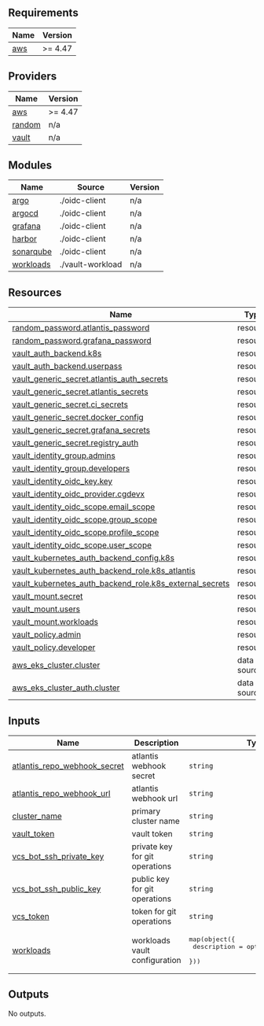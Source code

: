 <!-- BEGIN_TF_DOCS -->
## Requirements

| Name | Version |
|------|---------|
| <a name="requirement_aws"></a> [aws](#requirement\_aws) | >= 4.47 |

## Providers

| Name | Version |
|------|---------|
| <a name="provider_aws"></a> [aws](#provider\_aws) | >= 4.47 |
| <a name="provider_random"></a> [random](#provider\_random) | n/a |
| <a name="provider_vault"></a> [vault](#provider\_vault) | n/a |

## Modules

| Name | Source | Version |
|------|--------|---------|
| <a name="module_argo"></a> [argo](#module\_argo) | ./oidc-client | n/a |
| <a name="module_argocd"></a> [argocd](#module\_argocd) | ./oidc-client | n/a |
| <a name="module_grafana"></a> [grafana](#module\_grafana) | ./oidc-client | n/a |
| <a name="module_harbor"></a> [harbor](#module\_harbor) | ./oidc-client | n/a |
| <a name="module_sonarqube"></a> [sonarqube](#module\_sonarqube) | ./oidc-client | n/a |
| <a name="module_workloads"></a> [workloads](#module\_workloads) | ./vault-workload | n/a |

## Resources

| Name | Type |
|------|------|
| [random_password.atlantis_password](https://registry.terraform.io/providers/hashicorp/random/latest/docs/resources/password) | resource |
| [random_password.grafana_password](https://registry.terraform.io/providers/hashicorp/random/latest/docs/resources/password) | resource |
| [vault_auth_backend.k8s](https://registry.terraform.io/providers/hashicorp/vault/latest/docs/resources/auth_backend) | resource |
| [vault_auth_backend.userpass](https://registry.terraform.io/providers/hashicorp/vault/latest/docs/resources/auth_backend) | resource |
| [vault_generic_secret.atlantis_auth_secrets](https://registry.terraform.io/providers/hashicorp/vault/latest/docs/resources/generic_secret) | resource |
| [vault_generic_secret.atlantis_secrets](https://registry.terraform.io/providers/hashicorp/vault/latest/docs/resources/generic_secret) | resource |
| [vault_generic_secret.ci_secrets](https://registry.terraform.io/providers/hashicorp/vault/latest/docs/resources/generic_secret) | resource |
| [vault_generic_secret.docker_config](https://registry.terraform.io/providers/hashicorp/vault/latest/docs/resources/generic_secret) | resource |
| [vault_generic_secret.grafana_secrets](https://registry.terraform.io/providers/hashicorp/vault/latest/docs/resources/generic_secret) | resource |
| [vault_generic_secret.registry_auth](https://registry.terraform.io/providers/hashicorp/vault/latest/docs/resources/generic_secret) | resource |
| [vault_identity_group.admins](https://registry.terraform.io/providers/hashicorp/vault/latest/docs/resources/identity_group) | resource |
| [vault_identity_group.developers](https://registry.terraform.io/providers/hashicorp/vault/latest/docs/resources/identity_group) | resource |
| [vault_identity_oidc_key.key](https://registry.terraform.io/providers/hashicorp/vault/latest/docs/resources/identity_oidc_key) | resource |
| [vault_identity_oidc_provider.cgdevx](https://registry.terraform.io/providers/hashicorp/vault/latest/docs/resources/identity_oidc_provider) | resource |
| [vault_identity_oidc_scope.email_scope](https://registry.terraform.io/providers/hashicorp/vault/latest/docs/resources/identity_oidc_scope) | resource |
| [vault_identity_oidc_scope.group_scope](https://registry.terraform.io/providers/hashicorp/vault/latest/docs/resources/identity_oidc_scope) | resource |
| [vault_identity_oidc_scope.profile_scope](https://registry.terraform.io/providers/hashicorp/vault/latest/docs/resources/identity_oidc_scope) | resource |
| [vault_identity_oidc_scope.user_scope](https://registry.terraform.io/providers/hashicorp/vault/latest/docs/resources/identity_oidc_scope) | resource |
| [vault_kubernetes_auth_backend_config.k8s](https://registry.terraform.io/providers/hashicorp/vault/latest/docs/resources/kubernetes_auth_backend_config) | resource |
| [vault_kubernetes_auth_backend_role.k8s_atlantis](https://registry.terraform.io/providers/hashicorp/vault/latest/docs/resources/kubernetes_auth_backend_role) | resource |
| [vault_kubernetes_auth_backend_role.k8s_external_secrets](https://registry.terraform.io/providers/hashicorp/vault/latest/docs/resources/kubernetes_auth_backend_role) | resource |
| [vault_mount.secret](https://registry.terraform.io/providers/hashicorp/vault/latest/docs/resources/mount) | resource |
| [vault_mount.users](https://registry.terraform.io/providers/hashicorp/vault/latest/docs/resources/mount) | resource |
| [vault_mount.workloads](https://registry.terraform.io/providers/hashicorp/vault/latest/docs/resources/mount) | resource |
| [vault_policy.admin](https://registry.terraform.io/providers/hashicorp/vault/latest/docs/resources/policy) | resource |
| [vault_policy.developer](https://registry.terraform.io/providers/hashicorp/vault/latest/docs/resources/policy) | resource |
| [aws_eks_cluster.cluster](https://registry.terraform.io/providers/hashicorp/aws/latest/docs/data-sources/eks_cluster) | data source |
| [aws_eks_cluster_auth.cluster](https://registry.terraform.io/providers/hashicorp/aws/latest/docs/data-sources/eks_cluster_auth) | data source |

## Inputs

| Name | Description | Type | Default | Required |
|------|-------------|------|---------|:--------:|
| <a name="input_atlantis_repo_webhook_secret"></a> [atlantis\_repo\_webhook\_secret](#input\_atlantis\_repo\_webhook\_secret) | atlantis webhook secret | `string` | `""` | no |
| <a name="input_atlantis_repo_webhook_url"></a> [atlantis\_repo\_webhook\_url](#input\_atlantis\_repo\_webhook\_url) | atlantis webhook url | `string` | `""` | no |
| <a name="input_cluster_name"></a> [cluster\_name](#input\_cluster\_name) | primary cluster name | `string` | `""` | no |
| <a name="input_vault_token"></a> [vault\_token](#input\_vault\_token) | vault token | `string` | `""` | no |
| <a name="input_vcs_bot_ssh_private_key"></a> [vcs\_bot\_ssh\_private\_key](#input\_vcs\_bot\_ssh\_private\_key) | private key for git operations | `string` | `""` | no |
| <a name="input_vcs_bot_ssh_public_key"></a> [vcs\_bot\_ssh\_public\_key](#input\_vcs\_bot\_ssh\_public\_key) | public key for git operations | `string` | `""` | no |
| <a name="input_vcs_token"></a> [vcs\_token](#input\_vcs\_token) | token for git operations | `string` | `""` | no |
| <a name="input_workloads"></a> [workloads](#input\_workloads) | workloads vault configuration | <pre>map(object({<br>    description                  = optional(string, "")<br>    }))</pre> | `{}` | no |

## Outputs

No outputs.
<!-- END_TF_DOCS -->